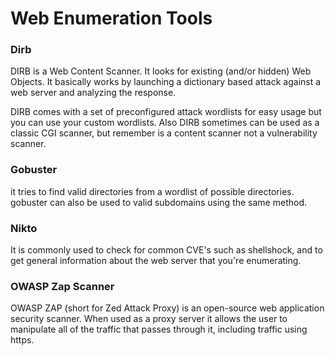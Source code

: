 # Web Enumeration Tools

### **Dirb**

DIRB is a Web Content Scanner. It looks for existing (and/or hidden) Web Objects. It basically works by launching a dictionary based attack against a web server and analyzing the response.

DIRB comes with a set of preconfigured attack wordlists for easy usage but you can use your custom wordlists. Also DIRB sometimes can be used as a classic CGI scanner, but remember is a content scanner not a vulnerability scanner.



### **Gobuster**

it tries to find valid directories from a wordlist of possible directories. gobuster can also be used to valid subdomains using the same method.



### **Nikto**

It is commonly used to check for common CVE's such as shellshock, and to get general information about the web server that you're enumerating.



### **OWASP Zap Scanner**

OWASP ZAP (short for Zed Attack Proxy) is an open-source web application security scanner. When used as a proxy server it allows the user to manipulate all of the traffic that passes through it, including traffic using https.

